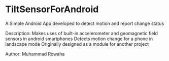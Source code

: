 # TiltSensorForAndroid
A Simple Android App developed to detect motion and report change status

Description:
  Makes uses of built-in accelerometer and geomagnetic field sensors in android smartphones
  Detects motion change for a phone in landscape mode
  Originally designed as a module for another project
  
  Author: Muhammad Rowaha
